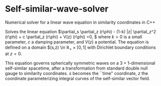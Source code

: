 # Self-similar-wave-solver
Numerical solver for a linear wave equation in similarity coordinates in C++

Solves the linear equation $\partial_s \partial_z (r\phi) - (1-k) |z| \partial_z^2 (r\phi) + c \partial_z (r\phi) + V(z) (r\phi) =0, $ where $k >0$ is a small parameter, $c$ a damping parameter, and $V(z)$ a potential. The equation is defined on a domain $(s,z) \in $\mathbb{R}_+ \times [0,1]$ with Dirichlet boundary conditions at $z=0$. 

This equation governs spherically symmetric waves on a $3+1$-dimensional self-similar spacetime, after a transformation from standard double null gauge to similarity coordinates. $s$ becomes the ``time" coordinate, $z$ the coordinate parameterizing integral curves of the self-similar vector field.
